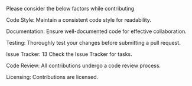 Please consider the below factors while contributing 

Code Style: 
Maintain a consistent code style for readability. 

Documentation: 
Ensure well-documented code for effective collaboration. 

Testing: 
Thoroughly test your changes before submitting a pull request.

Issue Tracker: 
13 Check the Issue Tracker for tasks. 

Code Review: 
All contributions undergo a code review process. 

Licensing: 
Contributions are licensed.
